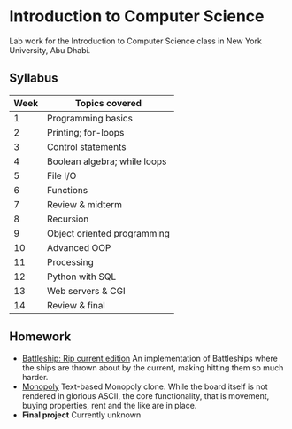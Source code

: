 # Introduction to Computer Science
Lab work for the Introduction to Computer Science class in New York University, Abu Dhabi.


## Syllabus
| Week  | Topics covered               |
|-------|------------------------------|
|  1    | Programming basics           |
|  2    | Printing; for-loops          |
|  3    | Control statements           |
|  4    | Boolean algebra; while loops |
|  5    | File I/O                     |
|  6    | Functions                    |
|  7    | Review & midterm             |
|  8    | Recursion                    |
|  9    | Object oriented programming  |
| 10    | Advanced OOP                 |
| 11    | Processing                   |
| 12    | Python with SQL              |
| 13    | Web servers & CGI            |
| 14    | Review & final               | 


## Homework

- [Battleship: Rip current edition](https://github.com/lzapolskas/intro_to_cs/tree/master/battleships) An implementation of Battleships where the ships are thrown about by the current, making hitting them so much harder.
- [Monopoly](https://github.com/lzapolskas/intro_to_cs/tree/master/monopoly) Text-based Monopoly clone. While the board itself is not rendered in glorious ASCII, the core functionality, that is movement, buying properties, rent and the like are in place.
- **Final project** Currently unknown